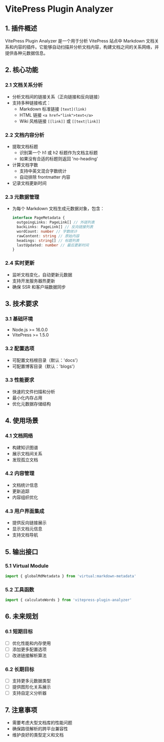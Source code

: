 # VitePress Plugin Analyzer

## 1. 插件概述

VitePress Plugin Analyzer 是一个用于分析 VitePress 站点中 Markdown 文档关系和内容的插件。它能够自动扫描并分析文档内容，构建文档之间的关系网络，并提供各种元数据信息。

## 2. 核心功能

### 2.1 文档关系分析

- 分析文档间的链接关系（正向链接和反向链接）
- 支持多种链接格式：
  - Markdown 标准链接 `[text](link)`
  - HTML 链接 `<a href="link">text</a>`
  - Wiki 风格链接 `[[link]]` 或 `[[text|link]]`

### 2.2 文档内容分析

- 提取文档标题
  - 识别第一个 h1 或 h2 标题作为文档主标题
  - 如果没有合适的标题则返回 'no-heading'
- 计算文档字数
  - 支持中英文混合字数统计
  - 自动排除 frontmatter 内容
- 记录文档更新时间

### 2.3 元数据管理

- 为每个 Markdown 文档生成元数据对象，包含：
  ```typescript
  interface PageMetadata {
    outgoingLinks: PageLink[] // 外链列表
    backLinks: PageLink[] // 反向链接列表
    wordCount: number // 字数统计
    rawContent: string // 原始内容
    headings: string[] // 标题列表
    lastUpdated: number // 最后更新时间
  }
  ```

### 2.4 实时更新

- 监听文档变化，自动更新元数据
- 支持开发服务器热更新
- 确保 SSR 和客户端数据同步

## 3. 技术要求

### 3.1 基础环境

- Node.js >= 16.0.0
- VitePress >= 1.5.0

### 3.2 配置选项

- 可配置文档根目录（默认：'docs'）
- 可配置博客目录（默认：'blogs'）

### 3.3 性能要求

- 快速的文件扫描和分析
- 最小化内存占用
- 优化元数据存储结构

## 4. 使用场景

### 4.1 文档网络

- 构建知识图谱
- 展示文档间关系
- 发现孤立文档

### 4.2 内容管理

- 文档统计信息
- 更新追踪
- 内容组织优化

### 4.3 用户界面集成

- 提供反向链接展示
- 显示文档元信息
- 支持文档导航

## 5. 输出接口

### 5.1 Virtual Module

```typescript
import { globalMdMetadata } from 'virtual:markdown-metadata'
```

### 5.2 工具函数

```typescript
import { calculateWords } from 'vitepress-plugin-analyzer'
```

## 6. 未来规划

### 6.1 短期目标

- [ ] 优化性能和内存使用
- [ ] 添加更多配置选项
- [ ] 改进链接解析算法

### 6.2 长期目标

- [ ] 支持更多元数据类型
- [ ] 提供图形化关系展示
- [ ] 支持自定义分析器

## 7. 注意事项

- 需要考虑大型文档库的性能问题
- 确保路径解析的跨平台兼容性
- 维护良好的类型定义和文档

